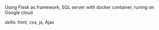 Using Flask as framework, SQL server with docker container, runing on Google cloud

skills: html, css, js, Ajax
